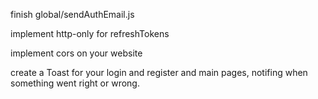 

finish global/sendAuthEmail.js

implement http-only for refreshTokens

implement cors on your website

create a Toast for your login and register  and main pages, notifing when something went right or wrong. 








